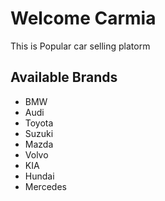 # Welcome Carmia

This is Popular car selling platorm

## Available Brands

* BMW
* Audi
* Toyota
* Suzuki
* Mazda
* Volvo
* KIA
* Hundai
* Mercedes
